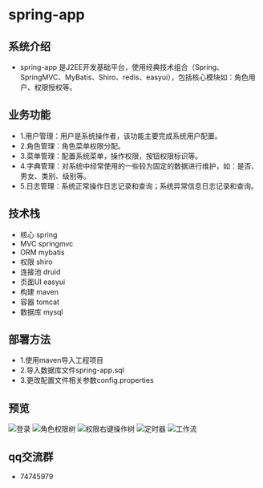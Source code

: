 # spring-app

## 系统介绍

- spring-app 是J2EE开发基础平台，使用经典技术组合（Spring、SpringMVC、MyBatis、Shiro、redis、easyui），包括核心模块如：角色用户、权限授权等。
## 业务功能
- 1.用户管理：用户是系统操作者，该功能主要完成系统用户配置。
- 2.角色管理：角色菜单权限分配。
- 3.菜单管理：配置系统菜单，操作权限，按钮权限标识等。
- 4.字典管理：对系统中经常使用的一些较为固定的数据进行维护，如：是否、男女、类别、级别等。
- 5.日志管理：系统正常操作日志记录和查询；系统异常信息日志记录和查询。

## 技术栈

- 核心 spring 
- MVC springmvc 
- ORM mybatis 
- 权限 shiro 
- 连接池 druid
- 页面UI easyui
- 构建 maven
- 容器 tomcat
- 数据库 mysql

## 部署方法

- 1.使用maven导入工程项目
- 2.导入数据库文件spring-app.sql
- 3.更改配置文件相关参数config.properties

## 预览

![](http://git.oschina.net/uploads/images/2016/1116/164543_5571d631_420150.png "登录")
![](http://git.oschina.net/uploads/images/2016/1116/164618_99cd6105_420150.png "角色权限树")
![](http://git.oschina.net/uploads/images/2016/1116/164633_6dd5c2e9_420150.png "权限右键操作树")
![](http://git.oschina.net/uploads/images/2016/1116/164643_80af2995_420150.png "定时器")
![](http://git.oschina.net/uploads/images/2016/1116/164653_4314a4a8_420150.png "工作流")
## qq交流群
- 74745979